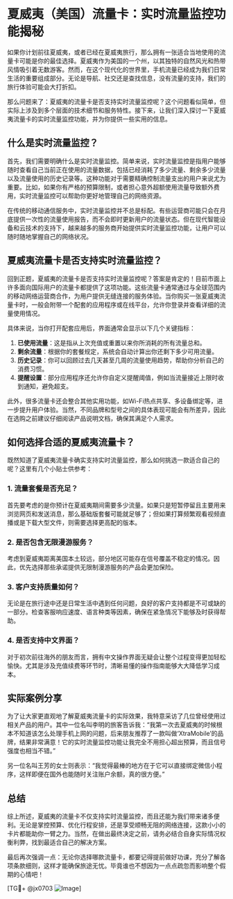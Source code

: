 # 夏威夷（美国）流量卡：实时流量监控功能揭秘

如果你计划前往夏威夷，或者已经在夏威夷旅行，那么拥有一张适合当地使用的流量卡可能是你的最佳选择。夏威夷作为美国的一个州，以其独特的自然风光和热带风情吸引着无数游客。然而，在这个现代化的世界里，手机流量已经成为我们日常生活的重要组成部分。无论是导航、社交还是查找信息，没有流量的支持，我们的旅行体验可能会大打折扣。

那么问题来了：夏威夷的流量卡是否支持实时流量监控呢？这个问题看似简单，但实际上涉及到多个层面的技术细节和服务特性。接下来，让我们深入探讨一下夏威夷流量卡的实时流量监控功能，并为你提供一些实用的信息。

## 什么是实时流量监控？

首先，我们需要明确什么是实时流量监控。简单来说，实时流量监控是指用户能够随时查看自己当前正在使用的流量数据，包括已经消耗了多少流量、剩余多少流量以及流量使用的历史记录等。这种功能对于需要精确控制流量支出的用户来说尤为重要。比如，如果你有严格的预算限制，或者担心意外超额使用流量导致额外费用，实时流量监控可以帮助你更好地管理自己的网络资源。

在传统的移动通信服务中，实时流量监控并不总是标配。有些运营商可能只会在月底提供一次性的流量使用报告，而不会即时更新用户的流量状态。但在现代智能设备和云技术的支持下，越来越多的服务商开始提供实时流量监控功能，让用户可以随时随地掌握自己的网络状况。

## 夏威夷流量卡是否支持实时流量监控？

回到正题，夏威夷的流量卡是否支持实时流量监控呢？答案是肯定的！目前市面上许多面向国际用户的流量卡都提供了这项功能。这些流量卡通常通过与全球范围内的移动网络运营商合作，为用户提供无缝连接的服务体验。当你购买一张夏威夷流量卡时，一般会附带一个配套的应用程序或在线平台，允许你登录并查看详细的流量使用情况。

具体来说，当你打开配套应用后，界面通常会显示以下几个关键指标：

1. **已使用流量**：这是指从上次充值或重置以来你所消耗的所有流量总和。
2. **剩余流量**：根据你的套餐规定，系统会自动计算出你还剩下多少可用流量。
3. **历史记录**：你可以回顾过去几天甚至几周的流量使用趋势，帮助你分析自己的消费习惯。
4. **提醒设置**：部分应用程序还允许你自定义提醒阈值，例如当流量接近上限时收到通知，避免超支。

此外，很多流量卡还会整合其他实用功能，如Wi-Fi热点共享、多设备绑定等，进一步提升用户体验。当然，不同品牌和型号之间的具体表现可能会有所差异，因此在选购之前建议仔细阅读产品说明文档，确保其满足个人需求。

## 如何选择合适的夏威夷流量卡？

既然知道了夏威夷流量卡确实支持实时流量监控，那么如何挑选一款适合自己的呢？这里有几个小贴士供参考：

### 1. 流量套餐是否充足？
首先要考虑的是你预计在夏威夷期间需要多少流量。如果只是短暂停留且主要用来浏览网页和发送消息，那么基础版套餐可能就足够了；但如果打算频繁观看视频直播或是下载大型文件，则需要选择更高配的版本。

### 2. 是否包含无限漫游服务？
考虑到夏威夷距离美国本土较远，部分地区可能存在信号覆盖不稳定的情况。因此，优先选择那些承诺提供无限制漫游服务的产品会更加保险。

### 3. 客户支持质量如何？
无论是在旅行途中还是日常生活中遇到任何问题，良好的客户支持都是不可或缺的一部分。检查客服响应速度、语言种类等因素，确保在紧急情况下能够及时获得帮助。

### 4. 是否支持中文界面？
对于初次前往海外的朋友而言，拥有中文操作界面无疑会让整个过程变得更加轻松愉快。尤其是涉及充值续费等环节时，清晰易懂的操作指南能够大大降低学习成本。

## 实际案例分享

为了让大家更直观地了解夏威夷流量卡的实际效果，我特意采访了几位曾经使用过相关产品的用户。其中一位名叫李明的旅客告诉我：“我第一次去夏威夷的时候根本不知道该怎么处理手机上网的问题，后来朋友推荐了一款叫做‘XtraMobile’的品牌，结果非常满意！它的实时流量监控功能让我完全不用担心超出预算，而且信号强度也相当不错。”

另一位名叫王芳的女士则表示：“我觉得最棒的地方在于它可以直接绑定微信小程序，这样即便在国外也能随时关注账户余额，真的很方便。”

## 总结

综上所述，夏威夷的流量卡不仅支持实时流量监控，而且还能为我们带来诸多便利。无论是掌控预算、优化行程安排，还是享受顺畅无阻的网络连接，这款小小的卡片都能助你一臂之力。当然，在做出最终决定之前，请务必结合自身实际情况权衡利弊，找到最适合自己的解决方案。

最后再次强调一点：无论你选择哪款流量卡，都要记得提前做好功课，充分了解各项条款细则，这样才能确保旅途无忧。毕竟谁也不想因为一点点疏忽而影响整个假期的心情吧！

[TG💪+ @jx0703 ![Image](https://github.com/user-attachments/assets/dbca1d08-cadb-493c-b0ec-ad6f7a83f270)]